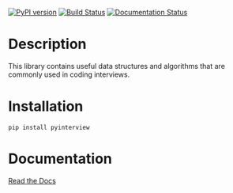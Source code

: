 [![PyPI version](https://badge.fury.io/py/pyinterview.svg)](https://badge.fury.io/py/pyinterview)
[![Build Status](https://travis-ci.com/marwanhawari/pyinterview.svg?branch=main)](https://travis-ci.com/marwanhawari/pyinterview)
[![Documentation Status](https://readthedocs.org/projects/pyinterview/badge/?version=latest)](https://pyinterview.readthedocs.io/en/latest/?badge=latest)

# Description
This library contains useful data structures and algorithms that are commonly used in coding interviews.

# Installation
```
pip install pyinterview
```

# Documentation
[Read the Docs](https://pyinterview.readthedocs.io)